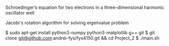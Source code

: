 Schroedinger’s equation for two electrons in a three-dimensional harmonic oscillator well

Jacobi's rotation algorithm for solving eigenvalue problem

 $ sudo apt-get install python3-numpy python3-matplotlib g++ git
 $ git clone git@github.com:andrei-fys/fys4150.git && cd Project_2
 $ ./main.sh
